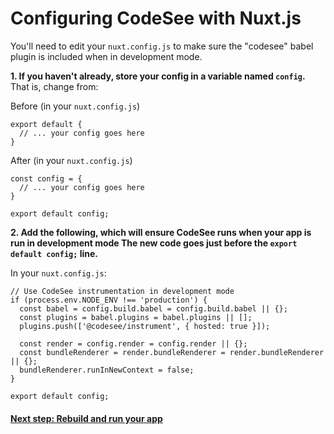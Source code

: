 # Configuring CodeSee with Nuxt.js

You'll need to edit your `nuxt.config.js` to make sure the "codesee" babel plugin is included when in development mode.

**1. If you haven't already, store your config in a variable named `config`.**
That is, change from:

Before (in your `nuxt.config.js`)
```
export default {
  // ... your config goes here
}
```

After (in your `nuxt.config.js`)
```
const config = {
  // ... your config goes here
}

export default config;
```

**2. Add the following, which will ensure CodeSee runs when your app is run in development mode
The new code goes just before the `export default config;` line.**

In your `nuxt.config.js`:
```
// Use CodeSee instrumentation in development mode
if (process.env.NODE_ENV !== 'production') {
  const babel = config.build.babel = config.build.babel || {};
  const plugins = babel.plugins = babel.plugins || [];
  plugins.push(['@codesee/instrument', { hosted: true }]);

  const render = config.render = config.render || {};
  const bundleRenderer = render.bundleRenderer = render.bundleRenderer || {};
  bundleRenderer.runInNewContext = false;
}

export default config;
```

#### [Next step: Rebuild and run your app](../installation/#step-3-rebuild-and-run-your-app-locally)